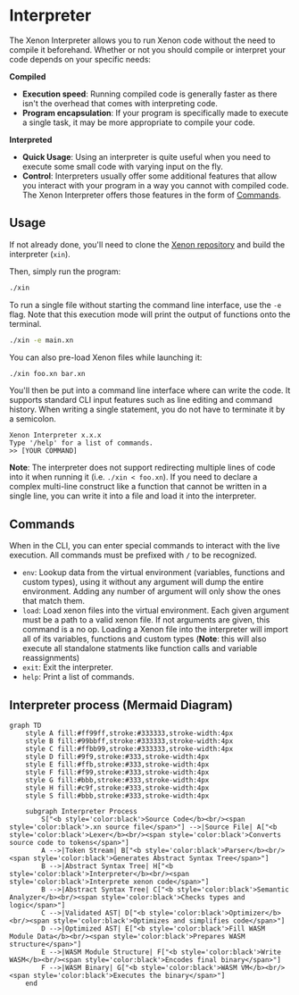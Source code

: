 # Interpreter

The Xenon Interpreter allows you to run Xenon code without the need to compile it beforehand.  Whether or not you should compile or interpret your code depends on your specific needs:

 **Compiled**
- **Execution speed**: Running compiled code is generally faster as there isn't the overhead that comes with interpreting code.
- **Program encapsulation**: If your program is specifically made to execute a single task, it may be more appropriate to compile your code.

**Interpreted**
- **Quick Usage**: Using an interpreter is quite useful when you need to execute some small code with varying input on the fly.
- **Control**: Interpreters usually offer some additional features that allow you interact with your program in a way you cannot with compiled code. The Xenon Interpreter offers those features in the form of [Commands](#Commands).
## Usage

If not already done, you'll need to clone the [Xenon repository](https://github.com/Xenon-Lang-Org/Xenon) and build the interpreter (`xin`).

Then, simply run the program:

```sh
./xin
```

To run a single file without starting the command line interface, use the `-e` flag. Note that this execution mode will print the output of functions onto the terminal.

```sh
./xin -e main.xn
```

You can also pre-load Xenon files while launching it:

```sh
./xin foo.xn bar.xn
```

You'll then be put into a command line interface where can write the code. It supports standard CLI input features such as line editing and command history. When writing a single statement, you do not have to terminate it by a semicolon.

```
Xenon Interpreter x.x.x
Type '/help' for a list of commands.
>> [YOUR COMMAND]
```


**Note**: The interpreter does not support redirecting multiple lines of code into it when running it (i.e. `./xin < foo.xn`). If you need to declare a complex multi-line construct like a function that cannot be written in a single line, you can write it into a file and load it into the interpreter.
## Commands

When in the CLI, you can enter special commands to interact with the live execution.
All commands must be prefixed with `/` to be recognized.

- `env`: Lookup data from the virtual environment (variables, functions and custom types), using it without any argument will dump the entire environment. Adding any number of argument will only show the ones that match them.
- `load`: Load xenon files into the virtual environment. Each given argument must be a path to a valid xenon file. If not arguments are given, this command is a no op. Loading a Xenon file into the interpreter will import all of its variables, functions and custom types (**Note**: this will also execute all standalone statments like function calls and variable reassignments)
- `exit`: Exit the interpreter.
- `help`: Print a list of commands.

## Interpreter process (Mermaid Diagram)

```mermaid
graph TD
    style A fill:#ff99ff,stroke:#333333,stroke-width:4px
    style B fill:#99bbff,stroke:#333333,stroke-width:4px
    style C fill:#ffbb99,stroke:#333333,stroke-width:4px
    style D fill:#9f9,stroke:#333,stroke-width:4px
    style E fill:#ffb,stroke:#333,stroke-width:4px
    style F fill:#f99,stroke:#333,stroke-width:4px
    style G fill:#bbb,stroke:#333,stroke-width:4px
    style H fill:#c9f,stroke:#333,stroke-width:4px
    style S fill:#bbb,stroke:#333,stroke-width:4px

    subgraph Interpreter Process
        S["<b style='color:black'>Source Code</b><br/><span style='color:black'>.xn source file</span>"] -->|Source File| A["<b style='color:black'>Lexer</b><br/><span style='color:black'>Converts source code to tokens</span>"]
        A -->|Token Stream| B["<b style='color:black'>Parser</b><br/><span style='color:black'>Generates Abstract Syntax Tree</span>"]
        B -->|Abstract Syntax Tree| H["<b style='color:black'>Interpreter</b><br/><span style='color:black'>Interprete xenon code</span>"]
        B -->|Abstract Syntax Tree| C["<b style='color:black'>Semantic Analyzer</b><br/><span style='color:black'>Checks types and logic</span>"]
        C -->|Validated AST| D["<b style='color:black'>Optimizer</b><br/><span style='color:black'>Optimizes and simplifies code</span>"]
        D -->|Optimized AST| E["<b style='color:black'>Fill WASM Module Data</b><br/><span style='color:black'>Prepares WASM structure</span>"]
        E -->|WASM Module Structure| F["<b style='color:black'>Write WASM</b><br/><span style='color:black'>Encodes final binary</span>"]
        F -->|WASM Binary| G["<b style='color:black'>WASM VM</b><br/><span style='color:black'>Executes the binary</span>"]
    end
```